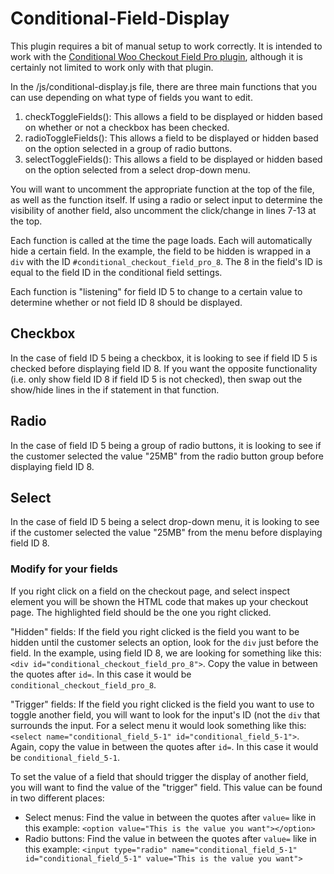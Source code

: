 # Conditional-Field-Display
This plugin requires a bit of manual setup to work correctly. It is intended to work with the [Conditional Woo Checkout Field Pro plugin](https://conditionalcheckoutfields.com/downloads/conditional-woo-checkout-field-pro/), although it is certainly not limited to work only with that plugin.

In the /js/conditional-display.js file, there are three main functions that you can use depending on what type of fields you want to edit.

1. checkToggleFields(): This allows a field to be displayed or hidden based on whether or not a checkbox has been checked.
2. radioToggleFields(): This allows a field to be displayed or hidden based on the option selected in a group of radio buttons.
3. selectToggleFields(): This allows a field to be displayed or hidden based on the option selected from a select drop-down menu.

You will want to uncomment the appropriate function at the top of the file, as well as the function itself. If using a radio or select input to determine the visibility of another field, also uncomment the click/change in lines 7-13 at the top.

Each function is called at the time the page loads. Each will automatically hide a certain field. In the example, the field to be hidden is wrapped in a `div` with the ID `#conditional_checkout_field_pro_8`. The 8 in the field's ID is equal to the field ID in the conditional field settings.

Each function is "listening" for field ID 5 to change to a certain value to determine whether or not field ID 8 should be displayed.

## Checkbox
In the case of field ID 5 being a checkbox, it is looking to see if field ID 5 is checked before displaying field ID 8. If you want the opposite functionality (i.e. only show field ID 8 if field ID 5 is not checked), then swap out the show/hide lines in the if statement in that function.

## Radio
In the case of field ID 5 being a group of radio buttons, it is looking to see if the customer selected the value "25MB" from the radio button group before displaying field ID 8.

## Select
In the case of field ID 5 being a select drop-down menu, it is looking to see if the customer selected the value "25MB" from the menu before displaying field ID 8.

### Modify for your fields
If you right click on a field on the checkout page, and select inspect element you will be shown the HTML code that makes up your checkout page. The highlighted field should be the one you right clicked.

"Hidden" fields: If the field you right clicked is the field you want to be hidden until the customer selects an option, look for the `div` just before the field. In the example, using field ID 8, we are looking for something like this: `<div id="conditional_checkout_field_pro_8">`. Copy the value in between the quotes after `id=`. In this case it would be `conditional_checkout_field_pro_8`.

"Trigger" fields: If the field you right clicked is the field you want to use to toggle another field, you will want to look for the input's ID (not the `div` that surrounds the input. For a select menu it would look something like this: `<select name="conditional_field_5-1" id="conditional_field_5-1">`. Again, copy the value in between the quotes after `id=`. In this case it would be `conditional_field_5-1`.

To set the value of a field that should trigger the display of another field, you will want to find the value of the "trigger" field. This value can be found in two different places:

* Select menus: Find the value in between the quotes after `value=` like in this example: `<option value="This is the value you want"></option>`
* Radio buttons: Find the value in between the quotes after `value=` like in this example: `<input type="radio" name="conditional_field_5-1" id="conditional_field_5-1" value="This is the value you want">`
